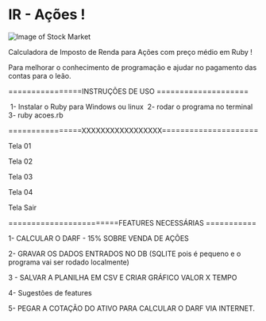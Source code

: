# IR - Ações !

![Image of Stock Market](https://github.com/adalbertobrant/IRAcoes/blob/main/imagens/pexels-rodnae-productions-7947707(2).png)

Calculadora de Imposto de Renda para Ações com preço médio em Ruby !

Para melhorar o conhecimento de programação e ajudar no pagamento das contas para o leão.

================INSTRUÇÕES DE USO ====================

​		1- Instalar o Ruby para Windows ou linux
​		2- rodar o programa no terminal 
​		3- ruby acoes.rb

================XXXXXXXXXXXXXXXXX=====================



Tela 01

Tela 02

Tela 03

Tela 04

Tela Sair



========================FEATURES NECESSÁRIAS ===========

1- CALCULAR O DARF - 15% SOBRE VENDA DE AÇÕES

2- GRAVAR OS DADOS ENTRADOS NO DB (SQLITE pois é pequeno e o programa vai ser rodado localmente)

3 - SALVAR A PLANILHA EM CSV E CRIAR GRÁFICO VALOR X TEMPO

4-  Sugestões de features 

5- PEGAR A COTAÇÃO DO ATIVO PARA CALCULAR O DARF VIA INTERNET.

